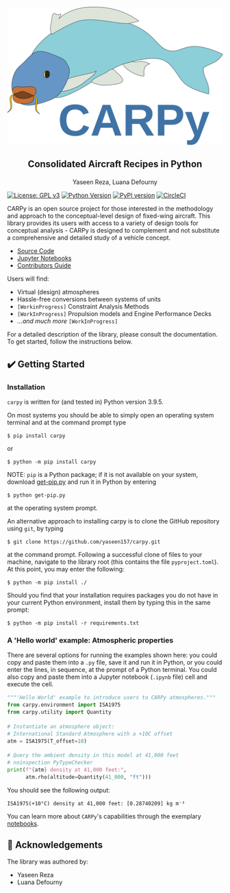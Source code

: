 <!--
    Consolidated Aircraft Recipes in Python (carpy)
    Copyright (C) 2023  Yaseen Reza, Luana Defourny

    This program is free software: you can redistribute it and/or modify
    it under the terms of the GNU General Public License as published by
    the Free Software Foundation, either version 3 of the License, or
    (at your option) any later version.

    This program is distributed in the hope that it will be useful,
    but WITHOUT ANY WARRANTY; without even the implied warranty of
    MERCHANTABILITY or FITNESS FOR A PARTICULAR PURPOSE.  See the
    GNU General Public License for more details.

    You should have received a copy of the GNU General Public License
    along with this program.  If not, see <https://www.gnu.org/licenses/>.
-->

![CARPy](./docs/source/_static/carpy.svg)
<h2 align="center">
<p>Consolidated Aircraft Recipes in Python</p>
</h2>
<p align="center">
    Yaseen Reza, Luana Defourny
</p>


[![License: GPL v3](https://img.shields.io/badge/License-GPLv3-blue.svg)](https://www.gnu.org/licenses/gpl-3.0)
[![Python Version](https://img.shields.io/badge/python-3.9.5-blue.svg)](https://www.python.org/downloads/release/python-395/)
[![PyPI version](https://badge.fury.io/py/carpy.svg)](https://badge.fury.io/py/carpy)
[![CircleCI](https://dl.circleci.com/status-badge/img/gh/yaseen157/carpy/tree/main.svg?style=svg)](https://dl.circleci.com/status-badge/redirect/gh/yaseen157/carpy/tree/main)

CARPy is an open source project for those interested in the methodology and
approach to the conceptual-level design of fixed-wing aircraft. This library
provides its users with access to a variety of design tools for conceptual
analysis - CARPy is designed to complement and not substitute a comprehensive
and detailed study of a vehicle concept.

- [Source Code](https://github.com/yaseen157/carpy)
- [Jupyter Notebooks](https://github.com/yaseen157/carpy/tree/main/docs)
- [Contributors Guide](CONTRIBUTORS_GUIDE.md)

Users will find:

- Virtual (design) atmospheres
- Hassle-free conversions between systems of units
- `[WorkinProgress]` Constraint Analysis Methods
- `[WorkInProgress]` Propulsion models and Engine Performance Decks
- *...and much more* `[WorkInProgress]`

For a detailed description of the library, please consult the documentation. To
get started, follow the instructions below.

## ✔️ Getting Started

### Installation

`carpy` is written for (and tested in) Python version 3.9.5.

On most systems you should be able to simply open an operating system terminal
and at the command prompt type

    $ pip install carpy

or

    $ python -m pip install carpy

NOTE: `pip` is a Python package; if it is not available on your system, download
[get-pip.py](https://bootstrap.pypa.io/get-pip.py) and run it in Python by
entering

    $ python get-pip.py

at the operating system prompt.

An alternative approach to installing carpy is to clone the GitHub repository
using `git`, by typing

    $ git clone https://github.com/yaseen157/carpy.git

at the command prompt. Following a successful clone of files to your machine,
navigate to the library root (this contains the file `pyproject.toml`). At this
point, you may enter the following:

    $ python -m pip install ./

Should you find that your installation requires packages you do not have in your
current Python environment, install them by typing this in the same prompt:

    $ python -m pip install -r requirements.txt

### A 'Hello world' example: Atmospheric properties

There are several options for running the examples shown here: you could copy
and paste them into a `.py` file, save it and run it in Python, or you could
enter the lines, in sequence, at the prompt of a Python terminal. You could also
copy and paste them into a Jupyter notebook
(`.ipynb` file) cell and execute the cell.

```python
"""'Hello World' example to introduce users to CARPy atmospheres."""
from carpy.environment import ISA1975
from carpy.utility import Quantity

# Instantiate an atmosphere object:
# International Standard Atmosphere with a +10C offset
atm = ISA1975(T_offset=10)

# Query the ambient density in this model at 41,000 feet 
# noinspection PyTypeChecker
print(f"{atm} density at 41,000 feet:",
      atm.rho(altitude=Quantity(41_000, "ft")))
```

You should see the following output:

    ISA1975(+10°C) density at 41,000 feet: [0.28740209] kg m⁻³

You can learn more about `CARPy`'s capabilities through the exemplary
[notebooks](./docs/carpy/notebooks).

## 🐍 Acknowledgements

The library was authored by:

- Yaseen Reza
- Luana Defourny
